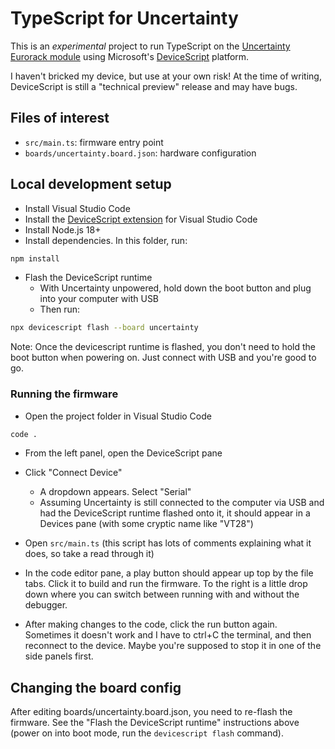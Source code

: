 # TypeScript for Uncertainty

This is an _experimental_ project to run TypeScript on the [Uncertainty Eurorack module](https://oamodular.org/products/uncertainty)
using Microsoft's [DeviceScript](https://microsoft.github.io/devicescript/) platform.

I haven't bricked my device, but use at your own risk! At the time of writing, DeviceScript is still a "technical preview" release and may have bugs.

## Files of interest

-   `src/main.ts`: firmware entry point
-   `boards/uncertainty.board.json`: hardware configuration

## Local development setup

-   Install Visual Studio Code
-   Install the [DeviceScript extension](https://microsoft.github.io/devicescript/getting-started/vscode) for Visual Studio Code
-   Install Node.js 18+
-   Install dependencies. In this folder, run:

```bash
npm install
```

-   Flash the DeviceScript runtime
    -   With Uncertainty unpowered, hold down the boot button and plug into your computer with USB
    -   Then run:

```bash
npx devicescript flash --board uncertainty
```

Note: Once the devicescript runtime is flashed, you don't need to hold the boot button when powering on. Just connect with USB and you're good to go.

### Running the firmware

-   Open the project folder in Visual Studio Code

```bash
code .
```

-   From the left panel, open the DeviceScript pane

-   Click "Connect Device"

    -   A dropdown appears. Select "Serial"
    -   Assuming Uncertainty is still connected to the computer via USB and had the DeviceScript runtime flashed onto it, it should appear in a Devices pane (with some cryptic name like "VT28")

-   Open `src/main.ts` (this script has lots of comments explaining what it does, so take a read through it)

-   In the code editor pane, a play button should appear up top by the file tabs.
    Click it to build and run the firmware. To the right is a little drop down where
    you can switch between running with and without the debugger.

-   After making changes to the code, click the run button again. Sometimes it doesn't work and I have to ctrl+C the terminal, and then reconnect to the device. Maybe you're supposed to stop it in one of the side panels first.

## Changing the board config

After editing boards/uncertainty.board.json, you need to re-flash the firmware. See the "Flash the DeviceScript runtime" instructions above (power on into boot mode, run the `devicescript flash` command).
